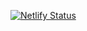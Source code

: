 [![Netlify Status](https://api.netlify.com/api/v1/badges/eeee99d6-d928-4f5b-bc2d-2fb6ef50e97b/deploy-status)](https://app.netlify.com/sites/ecstatic-lovelace-0f1676/deploys)
